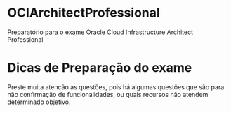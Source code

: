 # OCIArchitectProfessional
Preparatório para o exame Oracle Cloud Infrastructure Architect Professional




# Dicas de Preparação do exame

Preste muita atenção as questões, pois há algumas questões que são para não confirmação de funcionalidades, ou quais recursos não atendem determinado objetivo.

